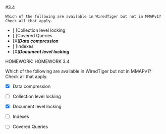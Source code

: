#3.4
```
Which of the following are available in WiredTiger but not in MMAPv1? Check all that apply.
```
- [ ]Collection level locking</br>
- [ ]Covered Queries</br>
- [X]**_Data compression_**</br>
- [ ]Indexes</br>
- [X]**_Document level locking_**</br>
 
HOMEWORK: HOMEWORK 3.4

Which of the following are available in WiredTiger but not in MMAPv1? Check all that apply.

- [X] Data compression
- [ ] Collection level locking
- [X] Document level locking
- [ ] Indexes
- [ ] Covered Queries

